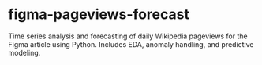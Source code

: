 # figma-pageviews-forecast
Time series analysis and forecasting of daily Wikipedia pageviews for the Figma article using Python. Includes EDA, anomaly handling, and predictive modeling.

